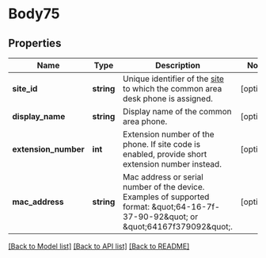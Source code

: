 # Body75

## Properties
Name | Type | Description | Notes
------------ | ------------- | ------------- | -------------
**site_id** | **string** | Unique identifier of the [site](https://support.zoom.us/hc/en-us/articles/360020809672-Managing-Multiple-Sites) to which the common area desk phone is assigned. | [optional] 
**display_name** | **string** | Display name of the common area phone. | [optional] 
**extension_number** | **int** | Extension number of the phone. If site code is enabled, provide short extension number instead. | [optional] 
**mac_address** | **string** | Mac address or serial number of the device. Examples of supported format: \&quot;64-16-7f-37-90-92\&quot; or \&quot;64167f379092\&quot;. | [optional] 

[[Back to Model list]](../README.md#documentation-for-models) [[Back to API list]](../README.md#documentation-for-api-endpoints) [[Back to README]](../README.md)


